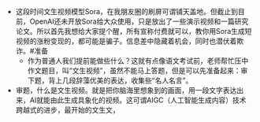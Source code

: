 - 这段时间文生视频模型Sora，在我朋友圈的刷屏可谓铺天盖地。但截止到目前，OpenAI还未开放Sora给大众使用，只是放出了一些演示视频和一篇研究论文。所以首先我想给大家提个醒，所有宣称付费就可以，教你用Sora生成短视频的涨粉变现的，都可能是骗子。信息差中隐藏着机会，同时也潜伏着欺诈。#准备
	- 作为普通人我们提前能做些什么？这就有点像语文考试前，老师帮忙压中作文题目，叫“文生视频”，虽然不能马上答题，但是可以先准备起来：审下题，背上几段辞藻优美的表达，收集些“名人名言”。
- 审题，什么是文生视频。就是把你脑海里想象到的画面，用一段文字表达出来，AI就能由此生成具象化的视频。这可谓AIGC（人工智能生成内容）技术跨越式的进步，最开始的文生文，